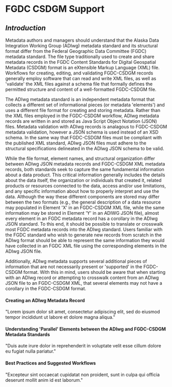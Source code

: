 # FGDC CSDGM Support

## *Introduction*

Metadata authors and managers should understand that the Alaska Data Integration Working Group (ADIwg) metadata standard and its structural format differ from the Federal Geographic Data Committee (FGDC) metadata standard. The file type traditionally used to create and share metadata records in the FGDC Content Standards for Digital Geospatial Metadata (CSDGM) format is an eXtensible Markup Language (XML) file. Workflows for creating, editing, and validating FGDC-CSDGM records generally employ software that can read and write XML files, as well as 'validate' the XML files against a schema file that formally defines the permitted structure and content of a well-formatted FGDC-CSDGM file.

The ADIwg metadata standard is an independent metadata format that collects a different set of informational pieces (or metadata 'elements') and uses a different file format for creating and storing metadata. Rather than the XML files employed in the FGDC-CSDGM workflow, ADIwg metadata records are written in and stored as Java Script Object Notation (JSON) files. Metadata validation with ADIwg records is analagous to FGDC-CSDGM metadata validation, however a JSON schema is used instead of an XSD schema. In the same way that FGDC-CSDGM files must be compliant with the published XML standard, ADIwg JSON files must adhere to the structural specifications delineated in the ADIwg JSON schema to be valid.

While the file format, element names, and structural organization differ between ADIwg JSON metadata records and FGDC-CSDGM XML metadata records, both standards seek to capture the same fundamental information about a data product. This critical information generally includes the details about the data itself, the organization or individuals that created it, related products or resources connected to the data, access and/or use limitations, and any specific information about how to properly interpret and use the data. Although the way these different components are stored may differ between the two formats (e.g., the general description of a data resource may populated in Element 'X' in an FGDC-CSDGM XML file, while the same information may be stored in Element 'Y' in an ADIWG JSON file), almost every element in an FGDC metadata record has a corollary in the ADIwg JSON standard. To this end, it should be possible to translate or crosswalk most FGDC metadata records into the ADIwg standard. Users familiar with the FGDC standard who wish to generate new records from scratch in the ADIwg format should be able to represent the same information they would have collected in an FGDC XML file using the corresponding elements in the ADIwg JSON file.

Additionally, ADIwg metadata supports several additional pieces of information that are not necessarily present or 'supported' in the FGDC-CSDGM format. With this in mind, users should be aware that when starting with an ADIwg record or attempting to crosswalk content from an ADIwg JSON file to an FGDC-CSDGM XML, that several elements may not have a corollary in the FGDC-CSDGM format.

#### Creating an ADIwg Metadata Record

"Lorem ipsum dolor sit amet, consectetur adipiscing elit, sed do eiusmod tempor incididunt ut labore et dolore magna aliqua."

#### Understanding 'Parallel' Elements between the ADIwg and FGDC-CSDGM Metadata Standards

"Duis aute irure dolor in reprehenderit in voluptate velit esse cillum dolore eu fugiat nulla pariatur."

#### Best Practices and Suggested Workflows

"Excepteur sint occaecat cupidatat non proident, sunt in culpa qui officia deserunt mollit anim id est laborum."
